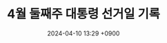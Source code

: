 ---
layout: post
title: 4월 둘째주 대통령 선거일 기록
date: 2024-04-10 13:29 +0900
description: github에 대한 여러가지 설명들
image: ../assets/img/blog_img9.jpg
category: 코딩
tags: git github
published: true
sitemap: true
---